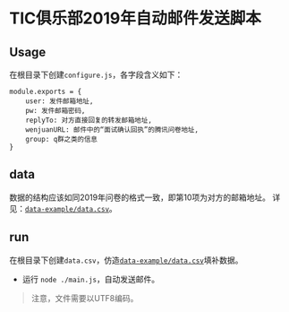 # TIC俱乐部2019年自动邮件发送脚本

## Usage
在根目录下创建`configure.js`，各字段含义如下：

```
module.exports = {
    user: 发件邮箱地址,
    pw: 发件邮箱密码,
    replyTo: 对方直接回复的转发邮箱地址,
    wenjuanURL: 邮件中的“面试确认回执”的腾讯问卷地址,
    group: q群之类的信息
}
```
## data

数据的结构应该如同2019年问卷的格式一致，即第10项为对方的邮箱地址。
详见：[`data-example/data.csv`](/data-example/data.csv)。

## run
在根目录下创建`data.csv`，仿造[`data-example/data.csv`](/data-example/data.csv)填补数据。

- 运行 `node ./main.js`，自动发送邮件。

> 注意，文件需要以UTF8编码。